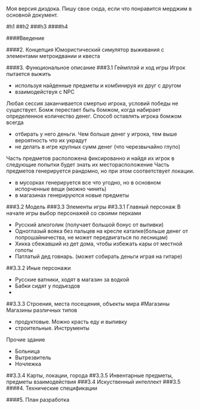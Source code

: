 Моя версия диздока. Пишу свое сюда, если что понравится мерджим в основной документ.

#h1
##h2
###h3
####h4

####Введение

####2. Концепция
Юмористический симулятор выживания с элементами метроидвании и квеста

####3. Функциональное описание
###3.1 Геймплэй и ход игры
Игрок пытается выжить 
- используя найденные предметы и комбинируя их друг с другом
- взаимодействуя с NPC

Любая сессия заканчивается смертью игрока, условий победы не существует.
Бомж перестает быть бомжом, когда набирает определенное количество денег.
Способ оставлять игрока бомжом всегда 
- отбирать у него деньги. Чем больше денег у игрока, тем выше вероятность что их украдут
- не делать в игре крупных сумм денег (что черезвычайно глупо)

Часть предметов расположена фиксированно и найдя их игрок в следующие попытки будет знать их месторасположение
Часть предметов генерируется рандомно, но при этом соответствует локации.
- в мусорках генерируется все что угодно, но в основном испорченные вещи (можно чинить)
- в магазинах генерируются новые предметы

###3.2 Модель
###3.3 Элементы игры
##3.3.1 Главный персонаж
В начале игры выбор персонажей со своими перками
- Русский алкоголик (получает большой бонус от выпивки)
- Одноглазый вояка без пальцев на кресле каталке(больше денег от попрошайничества, не может передвигаться по лесницам)
- Хикка сбежавший из дет дома, чтобы избежать кары от местной гопоты 
- Патлатый дед говнарь. (может собирать деньги играя на гитаре)

##3.3.2 Иные персонажи
- Русские ватники, ходят в магазин за водкой
- Бабки сидят у подъездов
-
 
##3.3.3 Строения, места посещения, объекты мира
#Магазины
Магазины различных типов 
- продуктовые. Можно красть еду и выпивку
- строительные. Инструменты

Прочие здание
- Больница
- Вытрезвитель
- Ночлежка


##3.3.4 Карты, локации, города
##3.3.5 Инвентарные предметы, предметы взаимодействия
###3.4 Искуственный интеллект
###3.5
####4. Технические спецификации


####5. План разработка